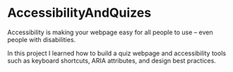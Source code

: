 # AccessibilityAndQuizes
Accessibility is making your webpage easy for all people to use – even people with disabilities.

In this project I learned how to build a quiz webpage and accessibility tools such as keyboard shortcuts, ARIA attributes, and design best practices.
